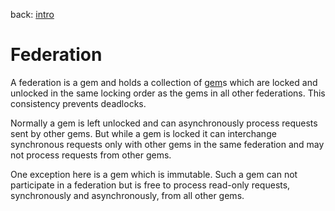 back: [intro](../intro.md#Basics)

# Federation

A federation is a gem and holds a collection of [gem](basics/gem.md)s which are locked and unlocked in the same locking order as the gems in all other federations. This consistency prevents deadlocks.

Normally a gem is left unlocked and can asynchronously process requests sent by other gems. But while a gem is locked it can interchange synchronous requests only with other gems in the same federation and may not process requests from other gems.

One exception here is a gem which is immutable. Such a gem can not participate in a federation but is free to process read-only requests, synchronously and asynchronously, from all other gems.
